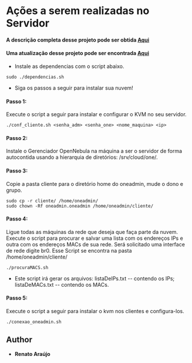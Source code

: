 # Ações a serem realizadas no Servidor

#### A descrição completa desse projeto pode ser obtida [Aqui](http://www.repositorio.ufc.br/handle/riufc/25186)
#### Uma atualização desse projeto pode ser encontrada [Aqui](https://github.com/Renato2012/NuvemOportunistica2.0)


* Instale as dependencias com o script abaixo.
```
sudo ./dependencias.sh
```

* Siga os passos a seguir para instalar sua nuvem!

#### Passo 1:
Execute o script a seguir para instalar e configurar o KVM no seu servidor.
```
./conf_cliente.sh <senha_adm> <senha_one> <nome_maquina> <ip>
```

#### Passo 2:
Instale o Gerenciador OpenNebula na máquina a ser o servidor de forma autocontida usando a hierarquia de diretórios: /srv/cloud/one/.

#### Passo 3:
Copie a pasta cliente para o diretório home do oneadmin, mude o dono e grupo.
```
sudo cp -r cliente/ /home/oneadmin/
sudo chown -Rf oneadmin.oneadmin /home/oneadmin/cliente/
```

#### Passo 4:
Ligue todas as máquinas da rede que deseja que faça parte da nuvem. 
Execute o script para procurar e salvar uma lista com os endereços IPs e outra com os endereços MACs de sua rede. 
Será solicitado uma interface de rede digite br0. Esse Script se encontra na pasta /home/oneadmin/cliente/
```
./procuraMACS.sh
```

* Este script irá gerar os arquivos:
listaDeIPs.txt -- contendo os IPs;
listaDeMACs.txt -- contendo os MACs.

#### Passo 5:
Execute o script a seguir para instalar o kvm nos clientes e configura-los.
```
./conexao_oneadmin.sh
```

## Author

* **Renato Araújo**

